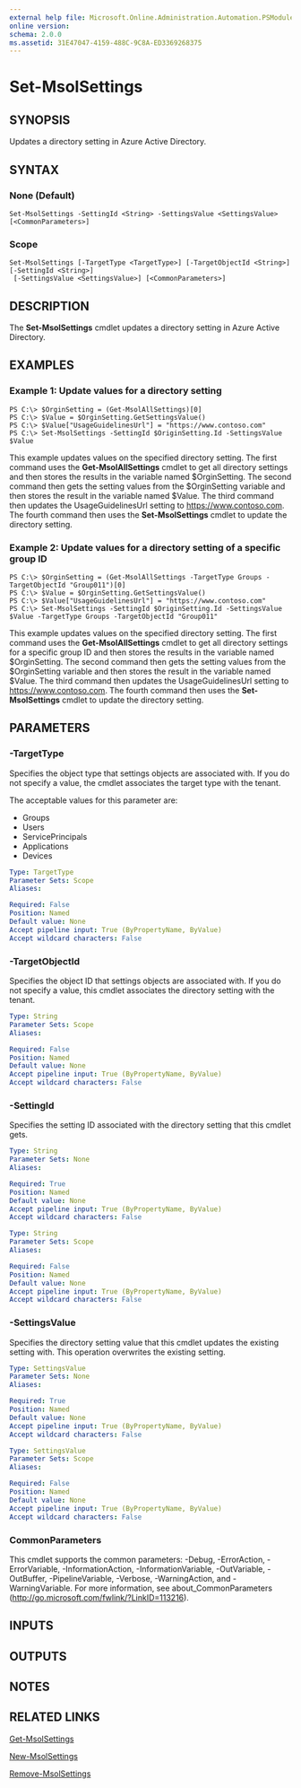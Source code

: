 ```yaml
---
external help file: Microsoft.Online.Administration.Automation.PSModule.dll-Help.xml
online version:
schema: 2.0.0
ms.assetid: 31E47047-4159-488C-9C8A-ED3369268375
---
```


# Set-MsolSettings

## SYNOPSIS
Updates a directory setting in Azure Active Directory.

## SYNTAX

### None (Default)
```
Set-MsolSettings -SettingId <String> -SettingsValue <SettingsValue> [<CommonParameters>]
```

### Scope
```
Set-MsolSettings [-TargetType <TargetType>] [-TargetObjectId <String>] [-SettingId <String>]
 [-SettingsValue <SettingsValue>] [<CommonParameters>]
```

## DESCRIPTION
The **Set-MsolSettings** cmdlet updates a directory setting in Azure Active Directory.

## EXAMPLES

### Example 1: Update values for a directory setting
```
PS C:\> $OrginSetting = (Get-MsolAllSettings)[0]
PS C:\> $Value = $OrginSetting.GetSettingsValue()
PS C:\> $Value["UsageGuidelinesUrl"] = "https://www.contoso.com"
PS C:\> Set-MsolSettings -SettingId $OriginSetting.Id -SettingsValue $Value
```

This example updates values on the specified directory setting.
The first command uses the **Get-MsolAllSettings** cmdlet to get all directory settings and then stores the results in the variable named $OrginSetting.
The second command then gets the setting values from the $OrginSetting variable and then stores the result in the variable named $Value.
The third command then updates the UsageGuidelinesUrl setting to https://www.contoso.com.
The fourth command then uses the **Set-MsolSettings** cmdlet to update the directory setting.

### Example 2: Update values for a directory setting of a specific group ID
```
PS C:\> $OrginSetting = (Get-MsolAllSettings -TargetType Groups -TargetObjectId "Group011")[0]
PS C:\> $Value = $OrginSetting.GetSettingsValue()
PS C:\> $Value["UsageGuidelinesUrl"] = "https://www.contoso.com"
PS C:\> Set-MsolSettings -SettingId $OriginSetting.Id -SettingsValue $Value -TargetType Groups -TargetObjectId "Group011"
```

This example updates values on the specified directory setting.
The first command uses the **Get-MsolAllSettings** cmdlet to get all directory settings for a specific group ID and then stores the results in the variable named $OrginSetting.
The second command then gets the setting values from the $OrginSetting variable and then stores the result in the variable named $Value.
The third command then updates the UsageGuidelinesUrl setting to https://www.contoso.com.
The fourth command then uses the **Set-MsolSettings** cmdlet to update the directory setting.

## PARAMETERS

### -TargetType
Specifies the object type that settings objects are associated with.
If you do not specify a value, the cmdlet associates the target type with the tenant.

The acceptable values for this parameter are:

- Groups
- Users
- ServicePrincipals
- Applications
- Devices

```yaml
Type: TargetType
Parameter Sets: Scope
Aliases:

Required: False
Position: Named
Default value: None
Accept pipeline input: True (ByPropertyName, ByValue)
Accept wildcard characters: False
```

### -TargetObjectId
Specifies the object ID that settings objects are associated with.
If you do not specify a value, this cmdlet associates the directory setting with the tenant.

```yaml
Type: String
Parameter Sets: Scope
Aliases:

Required: False
Position: Named
Default value: None
Accept pipeline input: True (ByPropertyName, ByValue)
Accept wildcard characters: False
```

### -SettingId
Specifies the setting ID associated with the directory setting that this cmdlet gets.

```yaml
Type: String
Parameter Sets: None
Aliases:

Required: True
Position: Named
Default value: None
Accept pipeline input: True (ByPropertyName, ByValue)
Accept wildcard characters: False
```

```yaml
Type: String
Parameter Sets: Scope
Aliases:

Required: False
Position: Named
Default value: None
Accept pipeline input: True (ByPropertyName, ByValue)
Accept wildcard characters: False
```

### -SettingsValue
Specifies the directory setting value that this cmdlet updates the existing setting with.
This operation overwrites the existing setting.

```yaml
Type: SettingsValue
Parameter Sets: None
Aliases:

Required: True
Position: Named
Default value: None
Accept pipeline input: True (ByPropertyName, ByValue)
Accept wildcard characters: False
```

```yaml
Type: SettingsValue
Parameter Sets: Scope
Aliases:

Required: False
Position: Named
Default value: None
Accept pipeline input: True (ByPropertyName, ByValue)
Accept wildcard characters: False
```

### CommonParameters
This cmdlet supports the common parameters: -Debug, -ErrorAction, -ErrorVariable, -InformationAction, -InformationVariable, -OutVariable, -OutBuffer, -PipelineVariable, -Verbose, -WarningAction, and -WarningVariable. For more information, see about_CommonParameters (http://go.microsoft.com/fwlink/?LinkID=113216).

## INPUTS

## OUTPUTS

## NOTES

## RELATED LINKS

[Get-MsolSettings](./Get-MsolSettings.md)

[New-MsolSettings](./New-MsolSettings.md)

[Remove-MsolSettings](./Remove-MsolSettings.md)
